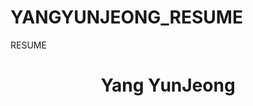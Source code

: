 # YANGYUNJEONG_RESUME
RESUME
<!DOCTYPE html>
<html lang="en">
<head>
    <meta charset="UTF-8">
    <meta name="viewport" content="width=device-width, initial-scale=1.0">
    <title>Yang YunJeong - Resume</title>
    <link rel="stylesheet" href="styles.css">
</head>
<body>
    <header>
        <h1>Yang YunJeong</h1>

